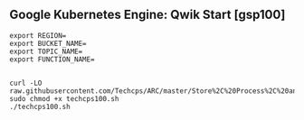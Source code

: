 ## Google Kubernetes Engine: Qwik Start [gsp100]

```
export REGION=
export BUCKET_NAME=
export TOPIC_NAME=
export FUNCTION_NAME=


curl -LO raw.githubusercontent.com/Techcps/ARC/master/Store%2C%20Process%2C%20and%20Manage%20Data%20on%20Google%20Cloud%20Challenge%20Lab/techcps100.sh
sudo chmod +x techcps100.sh
./techcps100.sh
```
